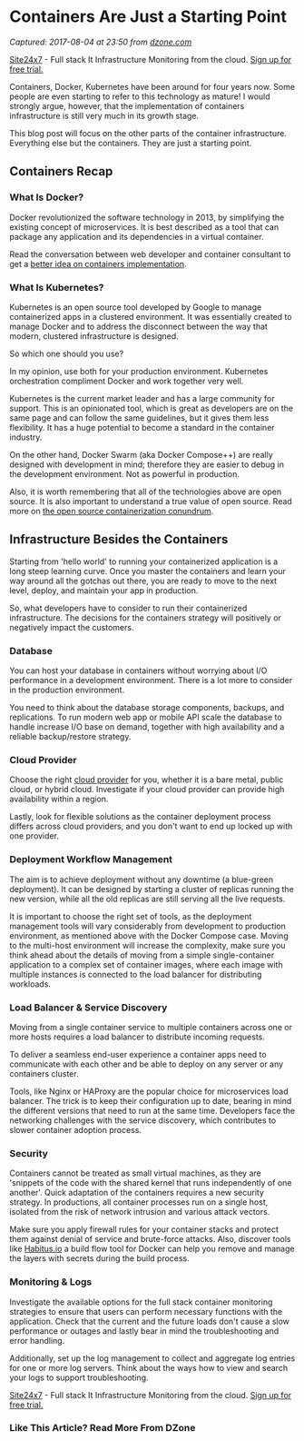 # Containers Are Just a Starting Point

_Captured: 2017-08-04 at 23:50 from [dzone.com](https://dzone.com/articles/containers-are-just-a-starting-point?oid=twitter&utm_content=buffera02b7&utm_medium=social&utm_source=twitter.com&utm_campaign=buffer)_

[Site24x7](https://dzone.com/go?i=227232&u=https%3A%2F%2Fwww.site24x7.com%2Ffeatures.html%3Futm_source%3DDzone-text%26utm_medium%3Dthirdparty) \- Full stack It Infrastructure Monitoring from the cloud. [Sign up for free trial.](https://dzone.com/go?i=227232&u=https%3A%2F%2Fwww.site24x7.com%2Ffeatures.html%3Futm_source%3DDzone-text%26utm_medium%3Dthirdparty)

Containers, Docker, Kubernetes have been around for four years now. Some people are even starting to refer to this technology as mature! I would strongly argue, however, that the implementation of containers infrastructure is still very much in its growth stage.

This blog post will focus on the other parts of the container infrastructure. Everything else but the containers. They are just a starting point.

## Containers Recap

### What Is Docker?

Docker revolutionized the software technology in 2013, by simplifying the existing concept of microservices. It is best described as a tool that can package any application and its dependencies in a virtual container.

Read the conversation between web developer and container consultant to get a [better idea on containers implementation](http://blog.cloud66.com/cloud66-now-supports-docker/).

### What Is Kubernetes?

Kubernetes is an open source tool developed by Google to manage containerized apps in a clustered environment. It was essentially created to manage Docker and to address the disconnect between the way that modern, clustered infrastructure is designed.

So which one should you use?

In my opinion, use both for your production environment. Kubernetes orchestration compliment Docker and work together very well.

Kubernetes is the current market leader and has a large community for support. This is an opinionated tool, which is great as developers are on the same page and can follow the same guidelines, but it gives them less flexibility. It has a huge potential to become a standard in the container industry.

On the other hand, Docker Swarm (aka Docker Compose++) are really designed with development in mind; therefore they are easier to debug in the development environment. Not as powerful in production.

Also, it is worth remembering that all of the technologies above are open source. It is also important to understand a true value of open source. Read more on [the open source containerization conundrum](http://blog.cloud66.com/the-open-source-containerization-conundrum/).

## Infrastructure Besides the Containers

Starting from 'hello world' to running your containerized application is a long steep learning curve. Once you master the containers and learn your way around all the gotchas out there, you are ready to move to the next level, deploy, and maintain your app in production.

So, what developers have to consider to run their containerized infrastructure. The decisions for the containers strategy will positively or negatively impact the customers.

### Database

You can host your database in containers without worrying about I/O performance in a development environment. There is a lot more to consider in the production environment.

You need to think about the database storage components, backups, and replications. To run modern web app or mobile API scale the database to handle increase I/O base on demand, together with high availability and a reliable backup/restore strategy.

### Cloud Provider

Choose the right [cloud provider](http://blog.cloud66.com/part-2-comparing-the-speed-of-vm-creation-and-ssh-access-on-aws-digitalocean-linode-vexxhost-google-cloud-rackspace-packet-cloud-a-and-microsoft-azure/) for you, whether it is a bare metal, public cloud, or hybrid cloud. Investigate if your cloud provider can provide high availability within a region.

Lastly, look for flexible solutions as the container deployment process differs across cloud providers, and you don't want to end up locked up with one provider.

### Deployment Workflow Management

The aim is to achieve deployment without any downtime (a blue-green deployment). It can be designed by starting a cluster of replicas running the new version, while all the old replicas are still serving all the live requests.

It is important to choose the right set of tools, as the deployment management tools will vary considerably from development to production environment, as mentioned above with the Docker Compose case. Moving to the multi-host environment will increase the complexity, make sure you think ahead about the details of moving from a simple single-container application to a complex set of container images, where each image with multiple instances is connected to the load balancer for distributing workloads.

### Load Balancer & Service Discovery

Moving from a single container service to multiple containers across one or more hosts requires a load balancer to distribute incoming requests.

To deliver a seamless end-user experience a container apps need to communicate with each other and be able to deploy on any server or any containers cluster.

Tools, like Nginx or HAProxy are the popular choice for microservices load balancer. The trick is to keep their configuration up to date, bearing in mind the different versions that need to run at the same time. Developers face the networking challenges with the service discovery, which contributes to slower container adoption process.

### Security

Containers cannot be treated as small virtual machines, as they are 'snippets of the code with the shared kernel that runs independently of one another'. Quick adaptation of the containers requires a new security strategy. In productions, all container processes run on a single host, isolated from the risk of network intrusion and various attack vectors.

Make sure you apply firewall rules for your container stacks and protect them against denial of service and brute-force attacks. Also, discover tools like [Habitus.io](http://www.habitus.io/) a build flow tool for Docker can help you remove and manage the layers with secrets during the build process.

### Monitoring & Logs

Investigate the available options for the full stack container monitoring strategies to ensure that users can perform necessary functions with the application. Check that the current and the future loads don't cause a slow performance or outages and lastly bear in mind the troubleshooting and error handling.

Additionally, set up the log management to collect and aggregate log entries for one or more log servers. Think about the ways how to view and search your logs to support troubleshooting.

[Site24x7](https://dzone.com/go?i=227233&u=https%3A%2F%2Fwww.site24x7.com%2Ffeatures.html%3Futm_source%3DDzone-text%26utm_medium%3Dthirdparty) \- Full stack It Infrastructure Monitoring from the cloud. [Sign up for free trial.](https://dzone.com/go?i=227233&u=https%3A%2F%2Fwww.site24x7.com%2Ffeatures.html%3Futm_source%3DDzone-text%26utm_medium%3Dthirdparty)

### Like This Article? Read More From DZone
